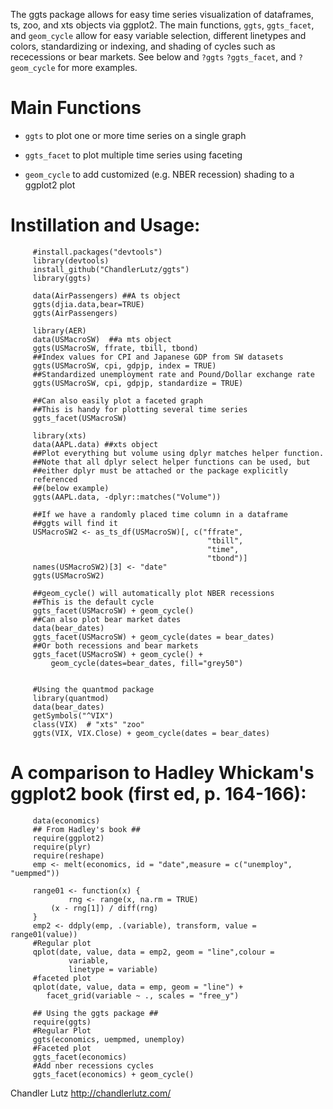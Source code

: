 The ggts package allows for easy time series visualization of
dataframes, ts, zoo, and xts objects via ggplot2.  The main functions,
`ggts`, `ggts_facet`, and `geom_cycle` allow for easy variable
selection, different linetypes and colors, standardizing or indexing,
and shading of cycles such as rececessions or bear markets. See below
and `?ggts` `?ggts_facet`, and `?geom_cycle` for more examples.

# Main Functions

* `ggts` to plot one or more time series on a single graph

* `ggts_facet` to plot multiple time series using faceting

* `geom_cycle` to add customized (e.g. NBER recession) shading to a ggplot2 plot


# Instillation and Usage:

	     #install.packages("devtools")
	     library(devtools)
	     install_github("ChandlerLutz/ggts")
	     library(ggts)

	     data(AirPassengers) ##A ts object
	     ggts(djia.data,bear=TRUE)
	     ggts(AirPassengers)

		 library(AER)
		 data(USMacroSW)  ##a mts object
		 ggts(USMacroSW, ffrate, tbill, tbond)
		 ##Index values for CPI and Japanese GDP from SW datasets
		 ggts(USMacroSW, cpi, gdpjp, index = TRUE)
		 ##Standardized unemployment rate and Pound/Dollar exchange rate
		 ggts(USMacroSW, cpi, gdpjp, standardize = TRUE)

		 ##Can also easily plot a faceted graph
		 ##This is handy for plotting several time series
		 ggts_facet(USMacroSW)

		 library(xts)
		 data(AAPL.data) ##xts object
		 ##Plot everything but volume using dplyr matches helper function.
         ##Note that all dplyr select helper functions can be used, but
		 ##either dplyr must be attached or the package explicitly
		 referenced
		 ##(below example)
		 ggts(AAPL.data, -dplyr::matches("Volume"))

		 ##If we have a randomly placed time column in a dataframe
		 ##ggts will find it
		 USMacroSW2 <- as_ts_df(USMacroSW)[, c("ffrate",
		                                        "tbill",
												"time",
												"tbond")]
	     names(USMacroSW2)[3] <- "date"
		 ggts(USMacroSW2)

	     ##geom_cycle() will automatically plot NBER recessions
		 ##This is the default cycle
		 ggts_facet(USMacroSW) + geom_cycle()
		 ##Can also plot bear market dates
		 data(bear_dates)
		 ggts_facet(USMacroSW) + geom_cycle(dates = bear_dates)
	     ##Or both recessions and bear markets
		 ggts_facet(USMacroSW) + geom_cycle() +
		     geom_cycle(dates=bear_dates, fill="grey50")


	     #Using the quantmod package
	     library(quantmod)
		 data(bear_dates)
	     getSymbols("^VIX")
	     class(VIX)  # "xts" "zoo"
	     ggts(VIX, VIX.Close) + geom_cycle(dates = bear_dates)


# A comparison to Hadley Whickam's ggplot2 book  (first ed, p. 164-166):

	     data(economics)
  	     ## From Hadley's book ##
	     require(ggplot2)
	     require(plyr)
	     require(reshape)
	     emp <- melt(economics, id = "date",measure = c("unemploy", "uempmed"))

	     range01 <- function(x) {
	     	     rng <- range(x, na.rm = TRUE)
		     (x - rng[1]) / diff(rng)
	     }
	     emp2 <- ddply(emp, .(variable), transform, value = range01(value))
	     #Regular plot
	     qplot(date, value, data = emp2, geom = "line",colour =
	     	     variable,
				 linetype = variable)
	     #faceted plot
	     qplot(date, value, data = emp, geom = "line") +
		    facet_grid(variable ~ ., scales = "free_y")

	     ## Using the ggts package ##
	     require(ggts)
	     #Regular Plot
	     ggts(economics, uempmed, unemploy)
	     #Faceted plot
	     ggts_facet(economics)
		 #Add nber recessions cycles
		 ggts_facet(economics) + geom_cycle()



Chandler Lutz
http://chandlerlutz.com/
